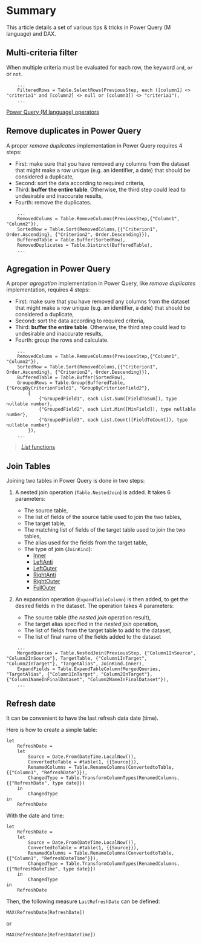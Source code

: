 # Summary

This article details a set of various tips & tricks in Power Query (M language) and DAX.

## Multi-criteria filter

When multiple criteria must be evaluated for each row, the keyword `and`, `or` or `not`.

``` powerquery
    ...
    FilteredRows = Table.SelectRows(PreviousStep, each ([column1] <> "criteria1" and [column2] <> null or [column3]) <> "criteria1"),
    ...
```

[Power Query (M language) operators](https://docs.microsoft.com/en-us/powerquery-m/operators)

## Remove duplicates in Power Query

A proper *remove duplicates* implementation in Power Query requires 4 steps:
- First: make sure that you have removed any columns from the dataset that might make a row unique (e.g. an identifier, a date) that should be considered a duplicate,
- Second: sort the data  according to required criteria,
- Third: **buffer the entire table**. Otherwise, the third step could lead to undesirable and inaccurate results,
- Fourth: remove the duplicates.

``` powerquery
    ...
    RemovedColums = Table.RemoveColumns(PreviousStep,{"Column1", "Column2"}),
    SortedRow = Table.Sort(RemovedColums,{{"Criterion1", Order.Ascending}, {"Criterion2", Order.Descending}}),
    BufferedTable = Table.Buffer(SortedRow),
    RemovedDuplicates = Table.Distinct(BufferedTable),
    ...
```

## Agregation in Power Query

A proper *agregation* implementation in Power Query, like *remove duplicates* implementation, requires 4 steps:
- First: make sure that you have removed any columns from the dataset that might make a row unique (e.g. an identifier, a date) that should be considered a duplicate,
- Second: sort the data  according to required criteria,
- Third: **buffer the entire table**. Otherwise, the third step could lead to undesirable and inaccurate results,
- Fourth: group the rows and calculate.

``` powerquery
    ...
    RemovedColums = Table.RemoveColumns(PreviousStep,{"Column1", "Column2"}),
    SortedRow = Table.Sort(RemovedColums,{{"Criterion1", Order.Ascending}, {"Criterion2", Order.Descending}}),
    BufferedTable = Table.Buffer(SortedRow),
    GroupedRows = Table.Group(BufferedTable, {"GroupByCriterionField1", "GroupByCriterionField2"},
        {
            {"GroupedField1", each List.Sum([FieldToSum]), type nullable number},
            {"GroupedField2", each List.Min([MinField]), type nullable number},
            {"GroupedField3", each List.Count([FieldToCount]), type nullable number}
        }),
    ...
```

> [*List* functions](https://docs.microsoft.com/en-us/powerquery-m/list-functions)

## Join Tables

Joining two tables in Power Query is done in two steps:
1. A nested join operation (`Table.NestedJoin`) is added. It takes 6 parameters:
    - The source table,
    - The list of fields of the source table used to join the two tables,
    - The target table,
    - The matching list of fields of the target table used to join the two tables,
    - The alias used for the fields from the target table,
    - The type of join (`JoinKind`):
        * [Inner](https://docs.microsoft.com/en-us/powerquery-m/joinkind-inner)
        * [LeftAnti](https://docs.microsoft.com/en-us/powerquery-m/joinkind-leftanti)
        * [LeftOuter](https://docs.microsoft.com/en-us/powerquery-m/joinkind-leftouter)
        * [RightAnti](https://docs.microsoft.com/en-us/powerquery-m/joinkind-rightanti)
        * [RightOuter](https://docs.microsoft.com/en-us/powerquery-m/joinkind-rightouter)
        * [FullOuter](https://docs.microsoft.com/en-us/powerquery-m/joinkind-fullouter)

2. An expansion operation (`ExpandTableColumn`) is then added, to get the desired fields in the dataset. The operation takes 4 parameters:
    - The source table (the *nested join* operation result),
    - The target alias specified in the *nested join* operation,
    - The list of fields from the target table to add to the dataset,
    - The list of final name of the fields added to the dataset

``` powerquery
    ...
    MergedQueries = Table.NestedJoin(PreviousStep, {"Column1InSource", "Column2InSource"}, TargetTable, {"Column1InTarget", "Column2InTarget"}, "TargetAlias", JoinKind.Inner),
    ExpandFields = Table.ExpandTableColumn(MergedQueries, "TargetAlias", {"Column1InTarget", "Column2InTarget"}, {"Column1NameInFinalDataset", "Column2NameInFinalDataset"}),
    ...
```

## Refresh date

It can be convenient to have the last refresh data date (time).

Here is how to create a simple table:

``` powerquery
let
    RefreshDate = 
    let
        Source = Date.From(DateTime.LocalNow()),
        ConvertedtoTable = #table(1, {{Source}}),
        RenamedColumns = Table.RenameColumns(ConvertedtoTable,{{"Column1", "RefreshDate"}}),
        ChangedType = Table.TransformColumnTypes(RenamedColumns,{{"RefreshDate", type date}})
    in
        ChangedType
in
    RefreshDate
```

With the date and time:
``` powerquery
let
    RefreshDate = 
    let
        Source = Date.From(DateTime.LocalNow()),
        ConvertedtoTable = #table(1, {{Source}}),
        RenamedColumns = Table.RenameColumns(ConvertedtoTable,{{"Column1", "RefreshDateTime"}}),
        ChangedType = Table.TransformColumnTypes(RenamedColumns,{{"RefreshDateTime", type date}})
    in
        ChangedType
in
    RefreshDate
```

Then, the following measure `LastRefreshDate` can be defined:

 ``` DAX
MAX(RefreshDate[RefreshDate])
```

or

 ``` DAX
MAX(RefreshDate[RefreshDateTime])
```
